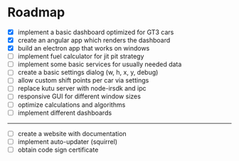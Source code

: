 # Roadmap

 - [x] implement a basic dashboard optimized for GT3 cars
 - [x] create an angular app which renders the dashboard
 - [x] build an electron app that works on windows
 - [ ] implement fuel calculator for jit pit strategy
 - [ ] implement some basic services for usually needed data
 - [ ] create a basic settings dialog (w, h, x, y, debug)
 - [ ] allow custom shift points per car via settings
 - [ ] replace kutu server with node-irsdk and ipc
 - [ ] responsive GUI for different window sizes
 - [ ] optimize calculations and algorithms
 - [ ] implement different dashboards

----

 - [ ] create a website with documentation
 - [ ] implement auto-updater (squirrel)
 - [ ] obtain code sign certificate
